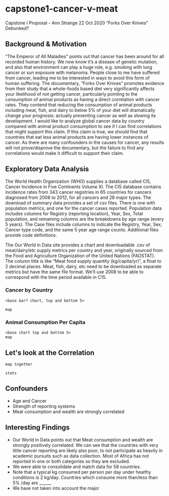 # capstone1-cancer-v-meat


Capstone I Proposal - Ann Strange
22 Oct 2020
“Forks Over Knives” Debunked?

## Background & Motivation
“The Emperor of All Maladies” points out that cancer has been around for all recorded human history.  We now know it’s a disease of genetic mutation, and also that environment can play a huge role, e.g. smoking with lung cancer or sun exposure with melanoma.  People close to me have suffered from cancer, leading me to be interested in ways to avoid this form of human suffering.   The documentary, “Forks Over Knives” promotes evidence from their study that a whole-foods based diet very significantly affects your likelihood of not getting cancer, particularly pointing to the consumption of animal products as having a direct correlation with cancer rates.  They contend that reducing the consumption of animal products including meat, fish, and dairy to below 5% of your diet will dramatically change your prognosis: actually preventing cancer as well as slowing its development.  I would like to analyze global cancer data by country compared with animal product consumption to see if I can find correlations that might support this claim.  If this claim is true, we should find that countries that eat less animal products are having lower instances of cancer.  As there are many confounders in the causes for cancer, any results will not prove/disprove the documentary, but the failure to find any correlations would make it difficult to support their claim.

## Exploratory Data Analysis
The World Health Organization (WHO) supplies a database called CI5, Cancer Incidence in Five Continents Volume XI. The CI5 database contains incidence rates from 343 cancer registries in 65 countries for cancers diagnosed from 2008 to 2012, for all cancers and 28 major types. The download of summary data provides a set of csv files. There is one with population metrics, and one for the cancer cases reported.  Population data includes columns for Registry (reporting location), Year, Sex, Total population, and remaining columns are the breakdowns by age range (every 5 years).  The Case files include columns to indicate the Registry, Year, Sex, Cancer type code, and the same 5 year age range counts. Additional files provide code definitions. 

The Our World in Data site provides a chart and downloadable .csv of meat/dairy/etc supply metrics per country and year, originally sourced from the Food and Agriculture Organization of the United Nations (FAOSTAT).  The column title is like “Meat food supply quantity (kg/capita/yr)”, a float to 2 decimal places.  Meat, fish, dairy, etc need to be downloaded as separate metrics but have the same file format.  We’ll use 2008 to be able to correspond with the time period available in C15.  




### Cancer by Country

    <base bar? chart, top and bottom 5>

    map

### Animal Consumption Per Capita

    <base chart top and bottom 5>
    map


## Let's look at the Correlation

    map together

    stats


## Confounders
* Age and Cancer
* Strength of reporting systems
* Meat consumption and wealth are strongly correlated



## Interesting Findings
* Our World in Data points out that Meat consumption and wealth are strongly positively correlated.  We can see that the countries with very little cancer reporting are likely also poor, to not participate as heavily in academic pursuits such as data collection.  Most of Africa has not reported in one or both categories so they are excluded.
* We were able to consolidate and match data for 58 countries.
* Note that a typical kg consumed per person per day under healthy conditions is 2 kg/day.  Countries which consume more than/less than 5% /day are ______
* We have not taken into account the major 

